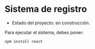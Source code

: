 <h1>Sistema de registro</h1>

- Estado del proyecto: en construcción.

Para ejecutar el sistema, debes poner: 

```npm install react``` 
